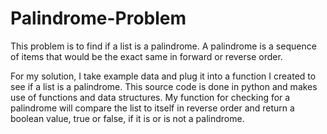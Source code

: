 # Palindrome-Problem
This problem is to find if a list is a palindrome. A palindrome is a sequence of items that would be the exact same in forward or reverse order.

For my solution, I take example data and plug it into a function I created to see if a list is a palindrome. This source code is done in python and makes use of functions and data structures. My function for checking for a palindrome will compare the list to itself in reverse order and return a boolean value, true or false, if it is or is not a palindrome.
